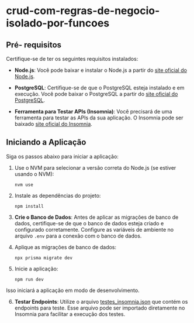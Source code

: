 # crud-com-regras-de-negocio-isolado-por-funcoes
## Pré- requisitos

Certifique-se de ter os seguintes requisitos instalados:

- **Node.js**: Você pode baixar e instalar o Node.js a partir do [site oficial do Node.js](https://nodejs.org/).

- **PostgreSQL**: Certifique-se de que o PostgreSQL esteja instalado e em execução. Você pode baixar o PostgreSQL a partir do [site oficial do PostgreSQL](https://www.postgresql.org/download/).

- **Ferramenta para Testar APIs (Insomnia)**: Você precisará de uma ferramenta para testar as APIs da sua aplicação. O Insomnia pode ser baixado [site oficial do Insomnia](https://insomnia.rest/download).

## Iniciando a Aplicação

Siga os passos abaixo para iniciar a aplicação:

1. Use o NVM para selecionar a versão correta do Node.js (se estiver usando o NVM):

    `nvm use`

2. Instale as dependências do projeto:
   
    `npm install`

3. **Crie o Banco de Dados**: Antes de aplicar as migrações de banco de dados, certifique-se de que o banco de dados esteja criado e configurado corretamente. Configure as variáveis de ambiente no arquivo `.env` para a conexão com o banco de dados.

4. Aplique as migrações de banco de dados:
   
    `npx prisma migrate dev`

5. Inicie a aplicação:
   
    `npm run dev`

Isso iniciará a aplicação em modo de desenvolvimento.

6. **Testar Endpoints**: Utilize o arquivo [testes_insomnia.json](https://github.com/lcbessa/crud-com-regras-de-negocio-isolado-por-funcoes/blob/master/testes_insomnia.json) que contém os endpoints para teste. Esse arquivo pode ser importado diretamente no Insomnia para facilitar a execução dos testes.

